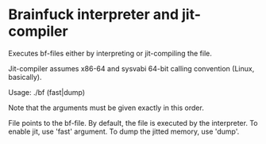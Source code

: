 Brainfuck interpreter and jit-compiler  
=======================================

Executes bf-files either by interpreting or jit-compiling the file.

Jit-compiler assumes x86-64 and sysvabi 64-bit calling convention (Linux, basically).

Usage: ./bf <file> (fast|dump)

Note that the arguments must be given exactly in this order.

File points to the bf-file. 
By default, the file is executed by the interpreter. To enable jit, use 'fast' argument.
To dump the jitted memory, use 'dump'.



